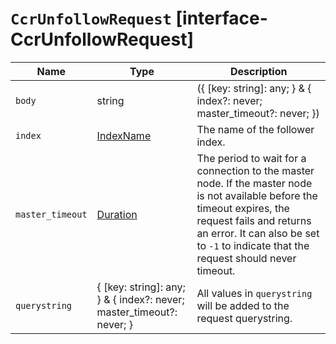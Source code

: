 # `CcrUnfollowRequest` [interface-CcrUnfollowRequest]

| Name | Type | Description |
| - | - | - |
| `body` | string | ({ [key: string]: any; } & { index?: never; master_timeout?: never; }) | All values in `body` will be added to the request body. |
| `index` | [IndexName](./IndexName.md) | The name of the follower index. |
| `master_timeout` | [Duration](./Duration.md) | The period to wait for a connection to the master node. If the master node is not available before the timeout expires, the request fails and returns an error. It can also be set to `-1` to indicate that the request should never timeout. |
| `querystring` | { [key: string]: any; } & { index?: never; master_timeout?: never; } | All values in `querystring` will be added to the request querystring. |

